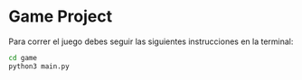 # Game Project

Para correr el juego debes seguir las siguientes instrucciones en la terminal: 

```sh
cd game
python3 main.py
```

